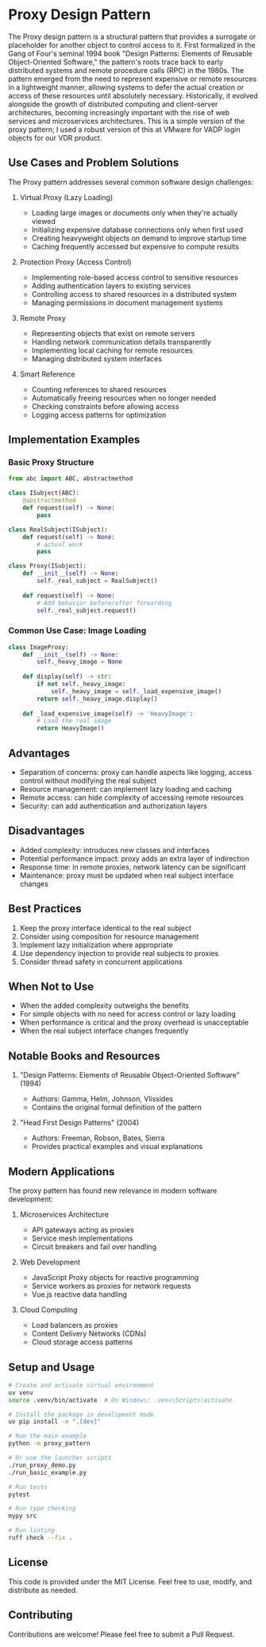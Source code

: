 # Proxy Design Pattern

The Proxy design pattern is a structural pattern that provides a surrogate or placeholder for another object to control
access to it. First formalized in the Gang of Four's seminal 1994 book "Design Patterns: Elements of Reusable Object-Oriented Software,"
the pattern's roots trace back to early distributed systems and remote procedure calls (RPC) in the 1980s. The pattern emerged
from the need to represent expensive or remote resources in a lightweight manner, allowing systems to defer the actual
creation or access of these resources until absolutely necessary. Historically, it evolved alongside the growth of distributed
computing and client-server architectures, becoming increasingly important with the rise of web services and microservices architectures.
This is a simple version of the proxy pattern; I used a robust version of this at VMware for VADP login objects for our VDR product.

## Use Cases and Problem Solutions

The Proxy pattern addresses several common software design challenges:

1. Virtual Proxy (Lazy Loading)
    - Loading large images or documents only when they're actually viewed
    - Initializing expensive database connections only when first used
    - Creating heavyweight objects on demand to improve startup time
    - Caching frequently accessed but expensive to compute results

2. Protection Proxy (Access Control)
    - Implementing role-based access control to sensitive resources
    - Adding authentication layers to existing services
    - Controlling access to shared resources in a distributed system
    - Managing permissions in document management systems

3. Remote Proxy
    - Representing objects that exist on remote servers
    - Handling network communication details transparently
    - Implementing local caching for remote resources
    - Managing distributed system interfaces

4. Smart Reference
    - Counting references to shared resources
    - Automatically freeing resources when no longer needed
    - Checking constraints before allowing access
    - Logging access patterns for optimization

## Implementation Examples

### Basic Proxy Structure
```python
from abc import ABC, abstractmethod

class ISubject(ABC):
    @abstractmethod
    def request(self) -> None:
        pass

class RealSubject(ISubject):
    def request(self) -> None:
        # actual work
        pass

class Proxy(ISubject):
    def __init__(self) -> None:
        self._real_subject = RealSubject()
        
    def request(self) -> None:
        # Add behavior before/after forwarding
        self._real_subject.request()
```

### Common Use Case: Image Loading
```python
class ImageProxy:
    def __init__(self) -> None:
        self._heavy_image = None
    
    def display(self) -> str:
        if not self._heavy_image:
            self._heavy_image = self._load_expensive_image()
        return self._heavy_image.display()
    
    def _load_expensive_image(self) -> 'HeavyImage':
        # Load the real image
        return HeavyImage()
```

## Advantages
- Separation of concerns: proxy can handle aspects like logging, access control without modifying the real subject
- Resource management: can implement lazy loading and caching
- Remote access: can hide complexity of accessing remote resources
- Security: can add authentication and authorization layers

## Disadvantages
- Added complexity: introduces new classes and interfaces
- Potential performance impact: proxy adds an extra layer of indirection
- Response time: in remote proxies, network latency can be significant
- Maintenance: proxy must be updated when real subject interface changes

## Best Practices
1. Keep the proxy interface identical to the real subject
2. Consider using composition for resource management
3. Implement lazy initialization where appropriate
4. Use dependency injection to provide real subjects to proxies
5. Consider thread safety in concurrent applications

## When Not to Use
- When the added complexity outweighs the benefits
- For simple objects with no need for access control or lazy loading
- When performance is critical and the proxy overhead is unacceptable
- When the real subject interface changes frequently

## Notable Books and Resources

1. "Design Patterns: Elements of Reusable Object-Oriented Software" (1994)
    - Authors: Gamma, Helm, Johnson, Vlissides
    - Contains the original formal definition of the pattern

2. "Head First Design Patterns" (2004)
    - Authors: Freeman, Robson, Bates, Sierra
    - Provides practical examples and visual explanations

## Modern Applications

The proxy pattern has found new relevance in modern software development:

1. Microservices Architecture
    - API gateways acting as proxies
    - Service mesh implementations
    - Circuit breakers and fail over handling

2. Web Development
    - JavaScript Proxy objects for reactive programming
    - Service workers as proxies for network requests
    - Vue.js reactive data handling

3. Cloud Computing
    - Load balancers as proxies
    - Content Delivery Networks (CDNs)
    - Cloud storage access patterns

## Setup and Usage

```bash
# Create and activate virtual environment
uv venv
source .venv/bin/activate  # On Windows: .venv\Scripts\activate

# Install the package in development mode
uv pip install -e ".[dev]"

# Run the main example
python -m proxy_pattern

# Or use the launcher scripts
./run_proxy_demo.py
./run_basic_example.py

# Run tests
pytest

# Run type checking
mypy src

# Run linting
ruff check --fix .
```

## License

This code is provided under the MIT License. Feel free to use, modify, and distribute as needed.

## Contributing

Contributions are welcome! Please feel free to submit a Pull Request.